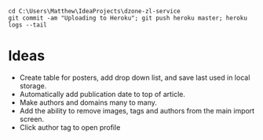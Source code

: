 ```
cd C:\Users\Matthew\IdeaProjects\dzone-zl-service
git commit -am "Uploading to Heroku"; git push heroku master; heroku logs --tail
```

Ideas
======
* Create table for posters, add drop down list, and save last used in local storage.
* Automatically add publication date to top of article.
* Make authors and domains many to many.
* Add the ability to remove images, tags and authors from the main import screen.
* Click author tag to open profile
